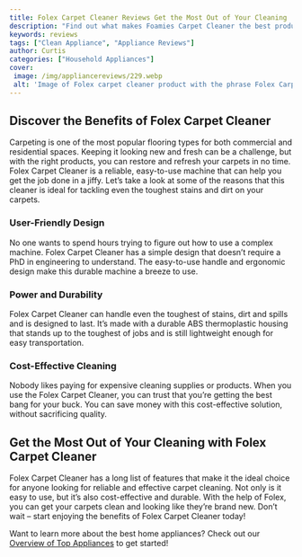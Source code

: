 ```yaml
---
title: Folex Carpet Cleaner Reviews Get the Most Out of Your Cleaning
description: "Find out what makes Foamies Carpet Cleaner the best product for deep cleaning carpets on the market Read reviews of the products performance and find out how to get the most out of it"
keywords: reviews
tags: ["Clean Appliance", "Appliance Reviews"]
author: Curtis
categories: ["Household Appliances"]
cover: 
 image: /img/appliancereviews/229.webp
 alt: 'Image of Folex carpet cleaner product with the phrase Folex Carpet Cleaner Reviews at the top'
---
```

## Discover the Benefits of Folex Carpet Cleaner
Carpeting is one of the most popular flooring types for both commercial and residential spaces. Keeping it looking new and fresh can be a challenge, but with the right products, you can restore and refresh your carpets in no time. Folex Carpet Cleaner is a reliable, easy-to-use machine that can help you get the job done in a jiffy. Let’s take a look at some of the reasons that this cleaner is ideal for tackling even the toughest stains and dirt on your carpets.

### User-Friendly Design
No one wants to spend hours trying to figure out how to use a complex machine. Folex Carpet Cleaner has a simple design that doesn’t require a PhD in engineering to understand. The easy-to-use handle and ergonomic design make this durable machine a breeze to use.

### Power and Durability
Folex Carpet Cleaner can handle even the toughest of stains, dirt and spills and is designed to last. It’s made with a durable ABS thermoplastic housing that stands up to the toughest of jobs and is still lightweight enough for easy transportation.

### Cost-Effective Cleaning
Nobody likes paying for expensive cleaning supplies or products. When you use the Folex Carpet Cleaner, you can trust that you’re getting the best bang for your buck. You can save money with this cost-effective solution, without sacrificing quality.

## Get the Most Out of Your Cleaning with Folex Carpet Cleaner
Folex Carpet Cleaner has a long list of features that make it the ideal choice for anyone looking for reliable and effective carpet cleaning. Not only is it easy to use, but it’s also cost-effective and durable. With the help of Folex, you can get your carpets clean and looking like they’re brand new. Don’t wait – start enjoying the benefits of Folex Carpet Cleaner today!

Want to learn more about the best home appliances? Check out our [Overview of Top Appliances](./pages/appliance-overview) to get started!
